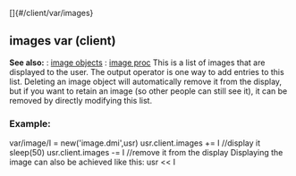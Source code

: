 []{#/client/var/images}
## images var (client)
**See also:**
:   [image objects](#/image)
:   [image proc](#/proc/image)
This is a list of images that are displayed to the user. The output
operator is one way to add entries to this list. Deleting an image
object will automatically remove it from the display, but if you want to
retain an image (so other people can still see it), it can be removed by
directly modifying this list.
### Example:
var/image/I = new(\'image.dmi\',usr) usr.client.images += I //display it
sleep(50) usr.client.images -= I //remove it from the display Displaying
the image can also be achieved like this: usr \<\< I